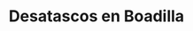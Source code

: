 ---
id: 'service-31'
title: 'Desatascos en Boadilla'
titleMeta: "Desatascos y Poceros en Boadilla - Servicio 24/7"
canonical: https://www.desatascos-madrid.com/desatascos/desatascos-boadilla


lugar: 'Boadilla'

mediumImage: 'desatascos-boadilla-md.jpg'

largeImage: 'desatascos-boadilla-md.jpg'

detailBreadcrumbSubTitle: 'Single Service'

metaContent: "Desatascos Pociten: Desatascos y Poceros en Boadilla. Servicio 24/7 🕑. Soluciones eficientes y rápidas para tus problemas de atascos. ¡Llámanos! ☎️ 647 376 782"

detailBreadcrumbDesc: 'Empresa de poceros en Boadilla con los mejores precios'

title2: 'Desatascos en Boadilla'
#PARRAFO color negro de fondo y letras en verde
detailSubTitle: 'Desatascos y Desatrancos en Boadilla: Resuelve tus problemas de alcantarillado'

#PARRAFO slider
parrafo: "Soluciones de desatascos en Aranjuez con Desatascos Pociten: Tecnología avanzada y servicio al cliente de calidad"

#PARRAFO Primera pregunta



descripcion: "Como empresa de pocería, Desatascos Pociten tiene amplia experiencia en el área de desatascos y desatrancos en Boadilla. En este artículo, hablaremos sobre los problemas más comunes que los propietarios de viviendas y negocios en Boadilla enfrentan con el sistema de alcantarillado, y cómo nuestros servicios pueden ayudarles a resolverlos. Desde desatascar tuberías hasta limpiar fosas sépticas, cubrimos todo lo que necesitas saber para mantener tus sistemas de alcantarillado funcionando sin problemas."
detailDesc: ""
#PARRAFO Segunda pregunta
pregunta2: "¿Qué son los desatascos y desatrancos?"
descripcion1: "Antes de profundizar en los problemas específicos de alcantarillado que pueden ocurrir en Boadilla, es importante entender qué son los desatascos y desatrancos. En pocas palabras, estos términos se refieren a la eliminación de bloqueos en las tuberías y otros sistemas de alcantarillado. A menudo, los bloqueos pueden ocurrir debido a la acumulación de materiales como grasa, cabello, papel higiénico y otros desechos en las tuberías."
descripcion2: "En Desatascos Pociten, ofrecemos servicios de desatascos y desatrancos en Boadilla para una variedad de situaciones, incluyendo desatascar tuberías, limpiar fosas sépticas y reparar tuberías rotas."

#PARRAFO Tercera pregunta
pregunta3: "Problemas de alcantarillado comunes en Boadilla"
descripcion3: "Ahora que sabemos qué son los desatascos y desatrancos, es importante conocer los problemas específicos de alcantarillado que pueden ocurrir en Boadilla. Aquí hay una lista de los problemas más comunes que nuestros clientes enfrentan:"

#Set inner Html con contenido variable

contenidoDescripcion: "
<h3>Bloqueos en las tuberías</h3>
<p>Los bloqueos en las tuberías son uno de los problemas más comunes de alcantarillado en Boadilla. A menudo, esto se debe a la acumulación de materiales como grasa, cabello, papel higiénico y otros desechos en las tuberías.</p>
<br>

<h3>Olores desagradables</h3>
<p>Si hueles un olor desagradable cerca de tus tuberías, es posible que tengas un problema con tus sistemas de alcantarillado. Los olores pueden ser causados por una variedad de problemas, incluyendo tuberías rotas y fosas sépticas llenas.</p>
<br>
<h3>Tuberías rotas</h3>
<p>Las tuberías rotas pueden ser un gran problema en el sistema de alcantarillado. Si no se tratan adecuadamente, las tuberías rotas pueden causar grandes daños a tu propiedad.</p>
<br>
<h3>Fosas sépticas llenas</h3>
<p>Si tienes una fosa séptica en tu propiedad, es importante mantenerla limpia y vaciarla regularmente. Si la fosa séptica se llena, puede causar problemas de alcantarillado en tu propiedad.</p>
<br>
<h3>Problemas con la red de alcantarillado municipal</h3>
<p>En algunos casos, los problemas de alcantarillado pueden ser causados por problemas en la red de alcantarillado municipal. Si este es el caso, es importante contactar a las autoridades locales para resolver el problema.</p>
<br>
<h2>¿Cómo puede Desatascos Pociten ayudar?</h2>
<p>En Desatascos Pociten, ofrecemos una amplia gama de servicios de desatascos y desatrancos en Boadilla para ayudar a nuestros clientes a resolver sus problemas de alcantarillado. Aquí hay algunos de los servicios que ofrecemos:</p>
<br>
<h3>1. Desatascar tuberías</h3>
<p>Ofrecemos servicios de desatascos de tuberías en Boadilla para ayudar a nuestros clientes a eliminar bloqueos y mantener sus tuberías funcionando sin problemas. Utilizamos tecnología avanzada y herramientas especializadas para desatascar tuberías de manera rápida y eficiente.</p>
<br>
<h3>2. Limpieza de fosas sépticas</h3>
<p>Ofrecemos servicios de limpieza de fosas sépticas en Boadilla para garantizar que tus sistemas de alcantarillado estén funcionando de manera óptima. Nuestros profesionales altamente capacitados utilizan equipos especializados para limpiar y vaciar tu fosa séptica de manera segura y eficiente.</p>
<br>
<h3>3. Reparación de tuberías</h3>
<p>Si tienes tuberías rotas en tu propiedad, nuestros profesionales altamente capacitados pueden ayudarte a repararlas. Utilizamos tecnología avanzada y técnicas especializadas para reparar tuberías de manera rápida y eficiente, minimizando el daño a tu propiedad.</p>
<br>
<h3>4. Inspección de alcantarillado</h3>
<p>Ofrecemos servicios de inspección de alcantarillado en Boadilla para ayudarte a identificar cualquier problema potencial en tus sistemas de alcantarillado antes de que se conviertan en un problema mayor. Utilizamos cámaras de inspección de alta tecnología para identificar cualquier problema y brindarte recomendaciones para solucionarlo</p>
<br>
"

#PARRAFO Cuarta pregunta

descripcion4: "En resumen, como empresa de pocería en Boadilla, Desatascos Pociten está aquí para ayudarte a resolver cualquier problema de alcantarillado que puedas tener. Desde desatascar tuberías hasta limpiar fosas sépticas y reparar tuberías rotas, ofrecemos una amplia gama de servicios para mantener tus sistemas de alcantarillado funcionando sin problemas. No dudes en contactarnos para obtener más información sobre cómo podemos ayudarte."

#FAqs de la pagina

accordionData:
 [
    {
      question: '¿Qué causa los bloqueos en las tuberías?',
      answer:
        'Los bloqueos en las tuberías son a menudo causados por la acumulación de materiales como grasa, cabello, papel higiénico y otros desechos en las tuberías.',
    },
    {
      question: '¿Cuánto tiempo lleva desatascar tuberías?',
      answer:
        'El tiempo que lleva desatascar tuberías depende del tamaño del bloqueo y de la complejidad del sistema de alcantarillado. Nuestros profesionales altamente capacitados utilizan tecnología avanzada y herramientas especializadas para desatascar tuberías de manera rápida y eficiente.
',
    },
    {
      question: '¿Cómo puedo evitar problemas de alcantarillado en mi propiedad?',
      answer:
        'Para evitar problemas de alcantarillado, es importante mantener tus sistemas de alcantarillado limpios y bien mantenidos. Esto incluye evitar arrojar objetos inapropiados por el inodoro o el lavabo y mantener tus sistemas de alcantarillado libres de grasa y otros desechos.',
    },
      {
      question: '¿Qué debo hacer si huelo un olor desagradable cerca de mis tuberías?',
      answer: 'Si hueles un olor desagradable cerca de tus tuberías, esto podría ser una señal de un problema en tu sistema de alcantarillado. Es importante contactar a profesionales como Desatascos Pociten para realizar una inspección y resolver cualquier problema potencial.'
    },
      {
      question: '¿Cuánto cuestan los servicios de desatascos y desatrancos en Boadilla?',
      answer:
        'El precio de los servicios de desatascos y desatrancos en Boadilla varía según la naturaleza del problema y la complejidad del trabajo requerido. En Desatascos Pociten, ofrecemos servicios personalizados y adaptados a las necesidades de cada cliente, por lo que te invitamos a contactarnos para obtener un presupuesto personalizado.'
    },
  ]


#OPCIONES LI

option1: '✅ Pisos y viviendas en general con problemas de atascos en bañeras, fregaderos o inodoros.'
option2: '✅ Chalets individuales, adosados o pareados de clientes particulares en general con problemas de atascos en arquetas de hojas o tierra. '
option3: '✅ Colegios con atascos en general de aseos y arquetas de patios.'
option4: '✅ Urbanizaciones con atascos, arquetas deterioradas, problemas de tuberías o bajantes.'
option5: '✅ Restaurantes con problemas de atascos en cocina, fregaderos o en los aseos de los clientes.'
option6: '✅ Instalaciones deportivas con problemas en los desagües de las piscina o vaciado de arquetas en los vestuarios.'
option7: '✅ Hoteles para el mantenimiento de sus instalaciones, queriendo dar siempre el mejor servicio a sus huéspedes.'
option8: '✅ Multinacionales para incidencias o mantenimiento de las instalaciones distribuidas en sus oficinas.'
option9: '✅ Naves industriales, que generan residuos que sin remedio se acumulan en sus arquetas produciendo atrancos.'


#PARRAFO TEXTO FONDO NEGRO LETRAS VERDES ANTES DE BOTON

parrafo1: '<h2>24 HORAS A TU SERVICIO</h2>'
isFeatured: true
---